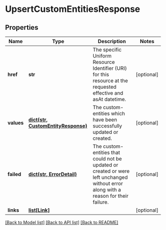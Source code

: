 # UpsertCustomEntitiesResponse


## Properties
Name | Type | Description | Notes
------------ | ------------- | ------------- | -------------
**href** | **str** | The specific Uniform Resource Identifier (URI) for this resource at the requested effective and asAt datetime. | [optional] 
**values** | [**dict(str, CustomEntityResponse)**](CustomEntityResponse.md) | The custom-entities which have been successfully updated or created. | [optional] 
**failed** | [**dict(str, ErrorDetail)**](ErrorDetail.md) | The custom-entities that could not be updated or created or were left unchanged without error along with a reason for their failure. | [optional] 
**links** | [**list[Link]**](Link.md) |  | [optional] 

[[Back to Model list]](../README.md#documentation-for-models) [[Back to API list]](../README.md#documentation-for-api-endpoints) [[Back to README]](../README.md)


